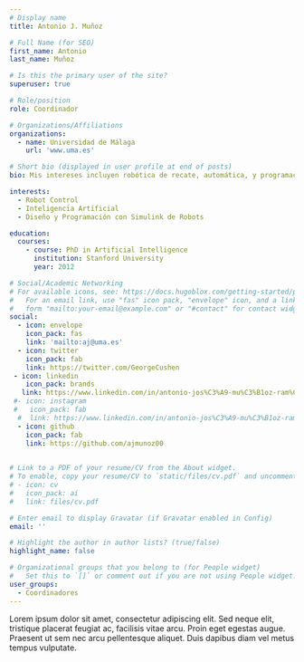 ```yaml
---
# Display name
title: Antonio J. Muñoz

# Full Name (for SEO)
first_name: Antonio
last_name: Muñoz

# Is this the primary user of the site?
superuser: true

# Role/position
role: Coordinador

# Organizations/Affiliations
organizations:
  - name: Universidad de Málaga
    url: 'www.uma.es'

# Short bio (displayed in user profile at end of posts)
bio: Mis intereses incluyen robótica de recate, automática, y programación con Matlab Simulink.

interests:
  - Robot Control
  - Inteligencia Artificial
  - Diseño y Programación con Simulink de Robots

education:
  courses:
    - course: PhD in Artificial Intelligence
      institution: Stanford University
      year: 2012

# Social/Academic Networking
# For available icons, see: https://docs.hugoblox.com/getting-started/page-builder/#icons
#   For an email link, use "fas" icon pack, "envelope" icon, and a link in the
#   form "mailto:your-email@example.com" or "#contact" for contact widget.
social:
  - icon: envelope
    icon_pack: fas
    link: 'mailto:aj@uma.es'
  - icon: twitter
    icon_pack: fab
    link: https://twitter.com/GeorgeCushen
 - icon: linkedin
    icon_pack: brands
   link: https://www.linkedin.com/in/antonio-jos%C3%A9-mu%C3%B1oz-ram%C3%ADrez-25004b120/
 #- icon: instagram
 #   icon_pack: fab
  #  link: https://www.linkedin.com/in/antonio-jos%C3%A9-mu%C3%B1oz-ram%C3%ADrez-25004b120/
  - icon: github
    icon_pack: fab
    link: https://github.com/ajmunoz00

    
# Link to a PDF of your resume/CV from the About widget.
# To enable, copy your resume/CV to `static/files/cv.pdf` and uncomment the lines below.
# - icon: cv
#   icon_pack: ai
#   link: files/cv.pdf

# Enter email to display Gravatar (if Gravatar enabled in Config)
email: ''

# Highlight the author in author lists? (true/false)
highlight_name: false

# Organizational groups that you belong to (for People widget)
#   Set this to `[]` or comment out if you are not using People widget.
user_groups:
  - Coordinadores
---
```




Lorem ipsum dolor sit amet, consectetur adipiscing elit. Sed neque elit, tristique placerat feugiat ac, facilisis vitae arcu. Proin eget egestas augue. Praesent ut sem nec arcu pellentesque aliquet. Duis dapibus diam vel metus tempus vulputate.
